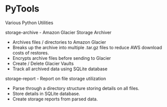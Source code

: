 PyTools
=======

Various Python Utilities

storage-archive - Amazon Glacier Storage Archiver
  - Archives files / directories to Amazon Glacier
  - Breaks up the archive into multiple .tar.gz files to reduce AWS download costs of restores.
  - Encrypts archive files before sending to Glacier
  - Create / Delete Glacier Vaults
  - Track all archived data using SQLite database

storage-report - Report on file storage utilization
  - Parse through a directory structure storing details on all files.
  - Store details in SQLite database.
  - Create storage reports from parsed data.
